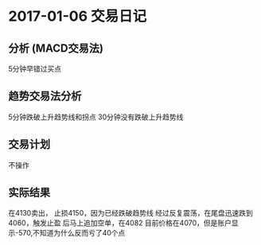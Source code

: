 # 2017-01-06 交易日记


## 分析 (MACD交易法) 
  5分钟早错过买点

## 趋势交易法分析
  5分钟跌破上升趋势线和拐点
  30分钟没有跌破上升趋势线
  
  

## 交易计划
  不操作


## 实际结果
  在4130卖出， 止损4150，因为已经跌破趋势线
  经过反复震荡，在尾盘迅速跌到4060，触发止盈
  后马上追加空单，在4082
  目前价格在4070，但是账户显示-570,不知道为什么反而亏了40个点

    

    



